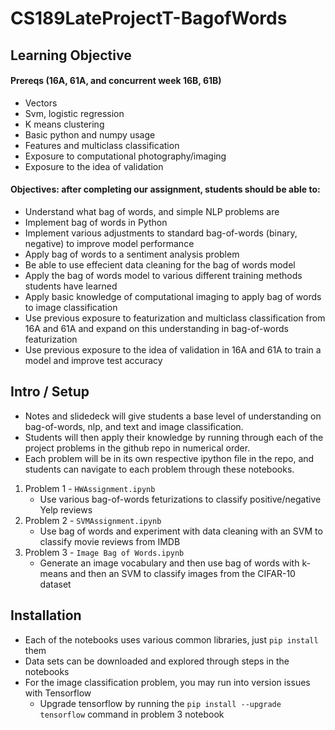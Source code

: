 # CS189LateProjectT-BagofWords
## Learning Objective
#### Prereqs (16A, 61A, and concurrent week 16B, 61B)
- Vectors
- Svm, logistic regression
- K means clustering
- Basic python and numpy usage
- Features and multiclass classification
- Exposure to computational photography/imaging
- Exposure to the idea of validation
#### Objectives: after completing our assignment, students should be able to:
- Understand what bag of words, and simple NLP problems are
- Implement bag of words in Python
- Implement various adjustments to standard bag-of-words (binary, negative)  to improve model performance
- Apply bag of words to a sentiment analysis problem 
- Be able to use effecient data cleaning for the bag of words model
- Apply the bag of words model to various different training methods students have learned
- Apply basic knowledge of computational imaging to apply bag of words to image classification
- Use previous exposure to featurization and multiclass classification from 16A and 61A and expand on this understanding in bag-of-words featurization
- Use previous exposure to the idea of validation in 16A and 61A to train a model and improve test accuracy

## Intro / Setup
- Notes and slidedeck will give students a base level of understanding on bag-of-words, nlp, and text and image classification. 
- Students will then apply their knowledge by running through each of the project problems in the github repo in numerical order.
- Each problem will be in its own respective ipython file in the repo, and students can navigate to each problem through these notebooks. 
1. Problem 1 - `HWAssignment.ipynb`
    * Use various bag-of-words feturizations to classify positive/negative Yelp reviews
2. Problem 2 - `SVMAssignment.ipynb`
    * Use bag of words and experiment with data cleaning with an SVM to classify movie reviews from IMDB
3. Problem 3 - `Image Bag of Words.ipynb`
    * Generate an image vocabulary and then use bag of words with k-means and then an SVM to classify images from the CIFAR-10 dataset

## Installation
* Each of the notebooks uses various common libraries, just `pip install` them 
* Data sets can be downloaded and explored through steps in the notebooks
* For the image classification problem, you may run into version issues with Tensorflow
  * Upgrade tensorflow by running the `pip install --upgrade tensorflow` command in problem 3 notebook
